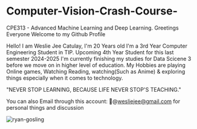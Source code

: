 # Computer-Vision-Crash-Course-

CPE313 - Advanced Machine Learning and Deep Learning. Greetings Everyone Welcome to my Github Profile

Hello! I am Weslie Jee Catulay, I'm 20 Years old I'm a 3rd Year Computer Engineering Student in TIP. Upcoming 4th Year Student for this last semester 2024-2025 I'm currently finishing my studies for Data Scicene 3 before we move on in higher level of education. My Hobbies are playing Online games, Watching Reading, watching(Such as Anime) & exploring things especially when it comes to technology.

"NEVER STOP LEARNING, BECAUSE LIFE NEVER STOP'S TEACHING."

You can also Email through this account: 📩@wesliejee@gmail.com for personal things and discussion

![ryan-gosling](https://github.com/user-attachments/assets/652321c3-4d13-4f2b-a44e-789ee4d00c81)

